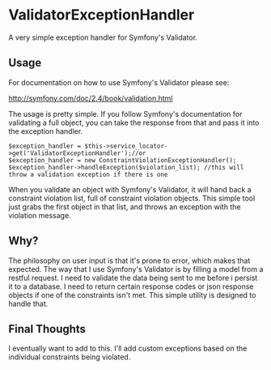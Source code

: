 ValidatorExceptionHandler
=========================

A very simple exception handler for Symfony's Validator.

Usage
-----

For documentation on how to use Symfony's Validator please see:

http://symfony.com/doc/2.4/book/validation.html

The usage is pretty simple.  If you follow Symfony's documentation for validating a full object, you can take the response from that and pass it into the exception handler.

    $exception_handler = $this->service_locator->get('ValidatorExceptionHandler');//or
    $exception_handler = new ConstraintViolationExceptionHandler();
    $exception_handler->handleException($violation_list); //this will throw a validation exception if there is one

When you validate an object with Symfony's Validator, it will hand back a constraint violation list, full of constraint violation objects.  This simple tool just grabs the first object in that list, and throws an exception with the violation message.

Why?
-----

The philosophy on user input is that it's prone to error, which makes that expected.  The way that I use Symfony's Validator is by filling a model from a restful request.  I need to validate the data being sent to me before i persist it to a database.  I need to return certain response codes or json response objects if one of the constraints isn't met.  This simple utility is designed to handle that.

Final Thoughts
-----

I eventually want to add to this. I'll add custom exceptions based on the individual constraints being violated.